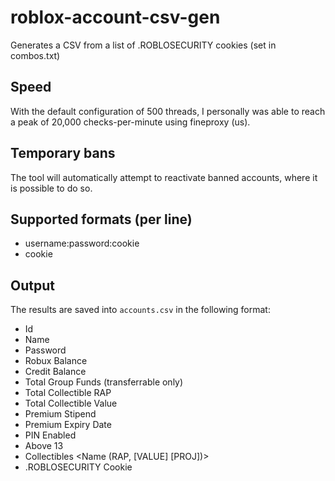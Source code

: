 # roblox-account-csv-gen
Generates a CSV from a list of .ROBLOSECURITY cookies (set in combos.txt)

## Speed
With the default configuration of 500 threads, I personally was able to reach a peak of 20,000 checks-per-minute using fineproxy (us).

## Temporary bans
The tool will automatically attempt to reactivate banned accounts, where it is possible to do so.

## Supported formats (per line)
- username:password:cookie
- cookie

## Output
The results are saved into `accounts.csv` in the following format:
- Id
- Name
- Password
- Robux Balance
- Credit Balance
- Total Group Funds (transferrable only)
- Total Collectible RAP
- Total Collectible Value
- Premium Stipend
- Premium Expiry Date
- PIN Enabled
- Above 13
- Collectibles <Name (RAP, [VALUE] [PROJ])>
- .ROBLOSECURITY Cookie
